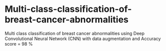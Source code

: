 # Multi-class-classification-of-breast-cancer-abnormalities
Multi class classification of breast cancer abnormalities using Deep Convolutional Neural Network (CNN) with data augmentation and Accuracy score = 98 %
